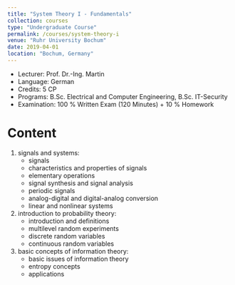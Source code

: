 ```yaml
---
title: "System Theory I - Fundamentals"
collection: courses
type: "Undergraduate Course"
permalink: /courses/system-theory-i
venue: "Ruhr University Bochum"
date: 2019-04-01
location: "Bochum, Germany"
---
```


* Lecturer: Prof. Dr.-Ing. Martin
* Language: German
* Credits: 5 CP
* Programs: B.Sc. Electrical and Computer Engineering, B.Sc. IT-Security
* Examination: 100 % Written Exam (120 Minutes) + 10 % Homework

Content
======

1. signals and systems:
   * signals
   * characteristics and properties of signals
   * elementary operations
   * signal synthesis and signal analysis
   * periodic signals
   * analog-digital and digital-analog conversion
   * linear and nonlinear systems
2. introduction to probability theory:
   * introduction and definitions
   * multilevel random experiments
   * discrete random variables
   * continuous random variables
3. basic concepts of information theory:
   * basic issues of information theory
   * entropy concepts
   * applications
